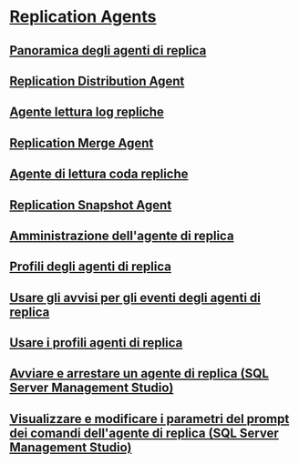 # [Replication Agents](replication-agents.md)
## [Panoramica degli agenti di replica](replication-agents-overview.md)
## [Replication Distribution Agent](replication-distribution-agent.md)
## [Agente lettura log repliche](replication-log-reader-agent.md)
## [Replication Merge Agent](replication-merge-agent.md)
## [Agente di lettura coda repliche](replication-queue-reader-agent.md)
## [Replication Snapshot Agent](replication-snapshot-agent.md)
## [Amministrazione dell'agente di replica](replication-agent-administration.md)
## [Profili degli agenti di replica](replication-agent-profiles.md)
## [Usare gli avvisi per gli eventi degli agenti di replica](use-alerts-for-replication-agent-events.md)
## [Usare i profili agenti di replica](work-with-replication-agent-profiles.md)
## [Avviare e arrestare un agente di replica (SQL Server Management Studio)](start-and-stop-a-replication-agent-sql-server-management-studio.md)
## [Visualizzare e modificare i parametri del prompt dei comandi dell'agente di replica (SQL Server Management Studio)](view-and-modify-replication-agent-command-prompt-parameters.md)
